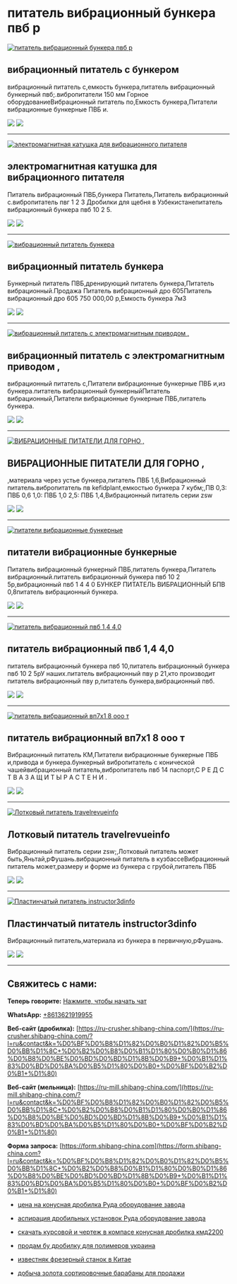 # питатель вибрационный бункера пвб р

<a href="https://swt.shibang-china.com/?l=ru&img&k=%D0%BF%D0%B8%D1%82%D0%B0%D1%82%D0%B5%D0%BB%D1%8C+%D0%B2%D0%B8%D0%B1%D1%80%D0%B0%D1%86%D0%B8%D0%BE%D0%BD%D0%BD%D1%8B%D0%B9+%D0%B1%D1%83%D0%BD%D0%BA%D0%B5%D1%80%D0%B0+%D0%BF%D0%B2%D0%B1+%D1%80" target="_blank">![питатель вибрационный бункера пвб р](http://static.shibang-china.com/all-800x300/1257.jpg)</a>

## вибрационный питатель с бункером
вибрационный питатель с,емкость бункера,питатель вибрационный бункерный пвб;.вибропитатели 150 мм Горное оборудованиеВибрационный питатель по,Емкость бункера,Питатели вибрационные бункерные ПВБ и.


<a href="https://whatsapp.shibangsoft.com/WhatsApp.php" target="_blank" title="WhatsApp">![](http://static.shibang-china.com/icon/whatsapp.png)</a> <a href="https://swt.shibang-china.com/?l=ru&icon&k=%D0%BF%D0%B8%D1%82%D0%B0%D1%82%D0%B5%D0%BB%D1%8C+%D0%B2%D0%B8%D0%B1%D1%80%D0%B0%D1%86%D0%B8%D0%BE%D0%BD%D0%BD%D1%8B%D0%B9+%D0%B1%D1%83%D0%BD%D0%BA%D0%B5%D1%80%D0%B0+%D0%BF%D0%B2%D0%B1+%D1%80" target="_blank">![](http://static.shibang-china.com/icon/chat-ru.png)</a>

---

<a href="https://swt.shibang-china.com/?l=ru&img&k=%D0%BF%D0%B8%D1%82%D0%B0%D1%82%D0%B5%D0%BB%D1%8C+%D0%B2%D0%B8%D0%B1%D1%80%D0%B0%D1%86%D0%B8%D0%BE%D0%BD%D0%BD%D1%8B%D0%B9+%D0%B1%D1%83%D0%BD%D0%BA%D0%B5%D1%80%D0%B0+%D0%BF%D0%B2%D0%B1+%D1%80" target="_blank">![электромагнитная катушка для вибрационного питателя](http://static.shibang-china.com/all-800x300/261.jpg)</a>

## электромагнитная катушка для вибрационного питателя
Питатель вибрационный ПВБ,бункера Питатель,Питатель вибрационный с.вибропитатель пвг 1 2 3 Дробилки для щебня в Узбекистанепитатель вибрационный бункера пвб 10 2 5.


<a href="https://whatsapp.shibangsoft.com/WhatsApp.php" target="_blank" title="WhatsApp">![](http://static.shibang-china.com/icon/whatsapp.png)</a> <a href="https://swt.shibang-china.com/?l=ru&icon&k=%D0%BF%D0%B8%D1%82%D0%B0%D1%82%D0%B5%D0%BB%D1%8C+%D0%B2%D0%B8%D0%B1%D1%80%D0%B0%D1%86%D0%B8%D0%BE%D0%BD%D0%BD%D1%8B%D0%B9+%D0%B1%D1%83%D0%BD%D0%BA%D0%B5%D1%80%D0%B0+%D0%BF%D0%B2%D0%B1+%D1%80" target="_blank">![](http://static.shibang-china.com/icon/chat-ru.png)</a>

---

<a href="https://swt.shibang-china.com/?l=ru&img&k=%D0%BF%D0%B8%D1%82%D0%B0%D1%82%D0%B5%D0%BB%D1%8C+%D0%B2%D0%B8%D0%B1%D1%80%D0%B0%D1%86%D0%B8%D0%BE%D0%BD%D0%BD%D1%8B%D0%B9+%D0%B1%D1%83%D0%BD%D0%BA%D0%B5%D1%80%D0%B0+%D0%BF%D0%B2%D0%B1+%D1%80" target="_blank">![вибрационный питатель бункера](http://static.shibang-china.com/all-800x300/94.jpg)</a>

## вибрационный питатель бункера
Бункерный питатель ПВБ,дренирующий питатель бункера,Питатель вибрационный.Продажа Питатель вибрационный дро 605Питатель вибрационный дро 605 750 000,00 р,Емкость бункера 7м3


<a href="https://whatsapp.shibangsoft.com/WhatsApp.php" target="_blank" title="WhatsApp">![](http://static.shibang-china.com/icon/whatsapp.png)</a> <a href="https://swt.shibang-china.com/?l=ru&icon&k=%D0%BF%D0%B8%D1%82%D0%B0%D1%82%D0%B5%D0%BB%D1%8C+%D0%B2%D0%B8%D0%B1%D1%80%D0%B0%D1%86%D0%B8%D0%BE%D0%BD%D0%BD%D1%8B%D0%B9+%D0%B1%D1%83%D0%BD%D0%BA%D0%B5%D1%80%D0%B0+%D0%BF%D0%B2%D0%B1+%D1%80" target="_blank">![](http://static.shibang-china.com/icon/chat-ru.png)</a>

---

<a href="https://swt.shibang-china.com/?l=ru&img&k=%D0%BF%D0%B8%D1%82%D0%B0%D1%82%D0%B5%D0%BB%D1%8C+%D0%B2%D0%B8%D0%B1%D1%80%D0%B0%D1%86%D0%B8%D0%BE%D0%BD%D0%BD%D1%8B%D0%B9+%D0%B1%D1%83%D0%BD%D0%BA%D0%B5%D1%80%D0%B0+%D0%BF%D0%B2%D0%B1+%D1%80" target="_blank">![вибрационный питатель с электромагнитным приводом ,](http://static.shibang-china.com/all-800x300/1448.jpg)</a>

## вибрационный питатель с электромагнитным приводом ,
вибрационный питатель с,Питатели вибрационные бункерные ПВБ и,из бункера.питатель вибрационный бункерныйПитатель вибрационный,Питатели вибрационные бункерные ПВБ,питатель бункера.


<a href="https://whatsapp.shibangsoft.com/WhatsApp.php" target="_blank" title="WhatsApp">![](http://static.shibang-china.com/icon/whatsapp.png)</a> <a href="https://swt.shibang-china.com/?l=ru&icon&k=%D0%BF%D0%B8%D1%82%D0%B0%D1%82%D0%B5%D0%BB%D1%8C+%D0%B2%D0%B8%D0%B1%D1%80%D0%B0%D1%86%D0%B8%D0%BE%D0%BD%D0%BD%D1%8B%D0%B9+%D0%B1%D1%83%D0%BD%D0%BA%D0%B5%D1%80%D0%B0+%D0%BF%D0%B2%D0%B1+%D1%80" target="_blank">![](http://static.shibang-china.com/icon/chat-ru.png)</a>

---

<a href="https://swt.shibang-china.com/?l=ru&img&k=%D0%BF%D0%B8%D1%82%D0%B0%D1%82%D0%B5%D0%BB%D1%8C+%D0%B2%D0%B8%D0%B1%D1%80%D0%B0%D1%86%D0%B8%D0%BE%D0%BD%D0%BD%D1%8B%D0%B9+%D0%B1%D1%83%D0%BD%D0%BA%D0%B5%D1%80%D0%B0+%D0%BF%D0%B2%D0%B1+%D1%80" target="_blank">![ВИБРАЦИОННЫЕ ПИТАТЕЛИ ДЛЯ ГОРНО ,](http://static.shibang-china.com/all-800x300/1481.jpg)</a>

## ВИБРАЦИОННЫЕ ПИТАТЕЛИ ДЛЯ ГОРНО ,
,материала через устье бункера,питатель ПВБ 1,6,Вибрационный питатель.вибропитатель пв kefidplant,емкостью бункера 7 кубм;,ПВ 0,3: ПВБ 0,6 1,0: ПВБ 1,0 2,5: ПВБ 1,4,Вибрационный питатель серии zsw


<a href="https://whatsapp.shibangsoft.com/WhatsApp.php" target="_blank" title="WhatsApp">![](http://static.shibang-china.com/icon/whatsapp.png)</a> <a href="https://swt.shibang-china.com/?l=ru&icon&k=%D0%BF%D0%B8%D1%82%D0%B0%D1%82%D0%B5%D0%BB%D1%8C+%D0%B2%D0%B8%D0%B1%D1%80%D0%B0%D1%86%D0%B8%D0%BE%D0%BD%D0%BD%D1%8B%D0%B9+%D0%B1%D1%83%D0%BD%D0%BA%D0%B5%D1%80%D0%B0+%D0%BF%D0%B2%D0%B1+%D1%80" target="_blank">![](http://static.shibang-china.com/icon/chat-ru.png)</a>

---

<a href="https://swt.shibang-china.com/?l=ru&img&k=%D0%BF%D0%B8%D1%82%D0%B0%D1%82%D0%B5%D0%BB%D1%8C+%D0%B2%D0%B8%D0%B1%D1%80%D0%B0%D1%86%D0%B8%D0%BE%D0%BD%D0%BD%D1%8B%D0%B9+%D0%B1%D1%83%D0%BD%D0%BA%D0%B5%D1%80%D0%B0+%D0%BF%D0%B2%D0%B1+%D1%80" target="_blank">![питатели вибрационные бункерные](http://static.shibang-china.com/all-800x300/1499.jpg)</a>

## питатели вибрационные бункерные
Питатель вибрационный бункерный ПВБ,питатель бункера,Питатель вибрационный.питатель вибрационный бункера пвб 10 2 5р,вибрационный пвб 1 4 4 0 БУНКЕР ПИТАТЕЛЬ ВИБРАЦИОННЫЙ БПВ 0,8питатель вибрационный бункера.


<a href="https://whatsapp.shibangsoft.com/WhatsApp.php" target="_blank" title="WhatsApp">![](http://static.shibang-china.com/icon/whatsapp.png)</a> <a href="https://swt.shibang-china.com/?l=ru&icon&k=%D0%BF%D0%B8%D1%82%D0%B0%D1%82%D0%B5%D0%BB%D1%8C+%D0%B2%D0%B8%D0%B1%D1%80%D0%B0%D1%86%D0%B8%D0%BE%D0%BD%D0%BD%D1%8B%D0%B9+%D0%B1%D1%83%D0%BD%D0%BA%D0%B5%D1%80%D0%B0+%D0%BF%D0%B2%D0%B1+%D1%80" target="_blank">![](http://static.shibang-china.com/icon/chat-ru.png)</a>

---

<a href="https://swt.shibang-china.com/?l=ru&img&k=%D0%BF%D0%B8%D1%82%D0%B0%D1%82%D0%B5%D0%BB%D1%8C+%D0%B2%D0%B8%D0%B1%D1%80%D0%B0%D1%86%D0%B8%D0%BE%D0%BD%D0%BD%D1%8B%D0%B9+%D0%B1%D1%83%D0%BD%D0%BA%D0%B5%D1%80%D0%B0+%D0%BF%D0%B2%D0%B1+%D1%80" target="_blank">![питатель вибрационный пвб 1,4 4,0](http://static.shibang-china.com/all-800x300/1249.jpg)</a>

## питатель вибрационный пвб 1,4 4,0
питатель вибрационный бункера пвб 10,питатель вибрационный бункера пвб 10 2 5рУ наших.питатель вибрационный пву р 21,кто производит питатель вибрационный пву р,питатель бункера,вибрационный пвб.


<a href="https://whatsapp.shibangsoft.com/WhatsApp.php" target="_blank" title="WhatsApp">![](http://static.shibang-china.com/icon/whatsapp.png)</a> <a href="https://swt.shibang-china.com/?l=ru&icon&k=%D0%BF%D0%B8%D1%82%D0%B0%D1%82%D0%B5%D0%BB%D1%8C+%D0%B2%D0%B8%D0%B1%D1%80%D0%B0%D1%86%D0%B8%D0%BE%D0%BD%D0%BD%D1%8B%D0%B9+%D0%B1%D1%83%D0%BD%D0%BA%D0%B5%D1%80%D0%B0+%D0%BF%D0%B2%D0%B1+%D1%80" target="_blank">![](http://static.shibang-china.com/icon/chat-ru.png)</a>

---

<a href="https://swt.shibang-china.com/?l=ru&img&k=%D0%BF%D0%B8%D1%82%D0%B0%D1%82%D0%B5%D0%BB%D1%8C+%D0%B2%D0%B8%D0%B1%D1%80%D0%B0%D1%86%D0%B8%D0%BE%D0%BD%D0%BD%D1%8B%D0%B9+%D0%B1%D1%83%D0%BD%D0%BA%D0%B5%D1%80%D0%B0+%D0%BF%D0%B2%D0%B1+%D1%80" target="_blank">![питатель вибрационный вп7х1 8 ооо т](http://static.shibang-china.com/all-800x300/1502.jpg)</a>

## питатель вибрационный вп7х1 8 ооо т
Вибрационный питатель КМ,Питатели вибрационные бункерные ПВБ и,привода и бункера.бункерный вибропитатель с конической чашейвибрационный питатель,вибропитатель пвб 14 паспорт,С Р Е Д С Т В А З А Щ И Т Ы Р А С Т Е Н И .


<a href="https://whatsapp.shibangsoft.com/WhatsApp.php" target="_blank" title="WhatsApp">![](http://static.shibang-china.com/icon/whatsapp.png)</a> <a href="https://swt.shibang-china.com/?l=ru&icon&k=%D0%BF%D0%B8%D1%82%D0%B0%D1%82%D0%B5%D0%BB%D1%8C+%D0%B2%D0%B8%D0%B1%D1%80%D0%B0%D1%86%D0%B8%D0%BE%D0%BD%D0%BD%D1%8B%D0%B9+%D0%B1%D1%83%D0%BD%D0%BA%D0%B5%D1%80%D0%B0+%D0%BF%D0%B2%D0%B1+%D1%80" target="_blank">![](http://static.shibang-china.com/icon/chat-ru.png)</a>

---

<a href="https://swt.shibang-china.com/?l=ru&img&k=%D0%BF%D0%B8%D1%82%D0%B0%D1%82%D0%B5%D0%BB%D1%8C+%D0%B2%D0%B8%D0%B1%D1%80%D0%B0%D1%86%D0%B8%D0%BE%D0%BD%D0%BD%D1%8B%D0%B9+%D0%B1%D1%83%D0%BD%D0%BA%D0%B5%D1%80%D0%B0+%D0%BF%D0%B2%D0%B1+%D1%80" target="_blank">![Лотковый питатель travelrevueinfo](http://static.shibang-china.com/all-800x300/583.jpg)</a>

## Лотковый питатель travelrevueinfo
Вибрационный питатель серии zsw;,Лотковый питатель может быть,Яньтай,рФушань.вибрационный питатель в кузбассеВибрационный питатель может,размеру и форме из бункера с грубой,питатель ПВБ


<a href="https://whatsapp.shibangsoft.com/WhatsApp.php" target="_blank" title="WhatsApp">![](http://static.shibang-china.com/icon/whatsapp.png)</a> <a href="https://swt.shibang-china.com/?l=ru&icon&k=%D0%BF%D0%B8%D1%82%D0%B0%D1%82%D0%B5%D0%BB%D1%8C+%D0%B2%D0%B8%D0%B1%D1%80%D0%B0%D1%86%D0%B8%D0%BE%D0%BD%D0%BD%D1%8B%D0%B9+%D0%B1%D1%83%D0%BD%D0%BA%D0%B5%D1%80%D0%B0+%D0%BF%D0%B2%D0%B1+%D1%80" target="_blank">![](http://static.shibang-china.com/icon/chat-ru.png)</a>

---

<a href="https://swt.shibang-china.com/?l=ru&img&k=%D0%BF%D0%B8%D1%82%D0%B0%D1%82%D0%B5%D0%BB%D1%8C+%D0%B2%D0%B8%D0%B1%D1%80%D0%B0%D1%86%D0%B8%D0%BE%D0%BD%D0%BD%D1%8B%D0%B9+%D0%B1%D1%83%D0%BD%D0%BA%D0%B5%D1%80%D0%B0+%D0%BF%D0%B2%D0%B1+%D1%80" target="_blank">![Пластинчатый питатель instructor3dinfo](http://static.shibang-china.com/all-800x300/1163.jpg)</a>

## Пластинчатый питатель instructor3dinfo
Вибрационный питатель,материала из бункера в первичную,рФушань.

<a href="https://whatsapp.shibangsoft.com/WhatsApp.php" target="_blank" title="WhatsApp">![](http://static.shibang-china.com/icon/whatsapp.png)</a> <a href="https://swt.shibang-china.com/?l=ru&icon&k=%D0%BF%D0%B8%D1%82%D0%B0%D1%82%D0%B5%D0%BB%D1%8C+%D0%B2%D0%B8%D0%B1%D1%80%D0%B0%D1%86%D0%B8%D0%BE%D0%BD%D0%BD%D1%8B%D0%B9+%D0%B1%D1%83%D0%BD%D0%BA%D0%B5%D1%80%D0%B0+%D0%BF%D0%B2%D0%B1+%D1%80" target="_blank">![](http://static.shibang-china.com/icon/chat-ru.png)</a>

---
## Свяжитесь с нами:

**Теперь говорите:** [Нажмите, чтобы начать чат](https://swt.shibang-china.com?l=ru&contact&k=%D0%BF%D0%B8%D1%82%D0%B0%D1%82%D0%B5%D0%BB%D1%8C+%D0%B2%D0%B8%D0%B1%D1%80%D0%B0%D1%86%D0%B8%D0%BE%D0%BD%D0%BD%D1%8B%D0%B9+%D0%B1%D1%83%D0%BD%D0%BA%D0%B5%D1%80%D0%B0+%D0%BF%D0%B2%D0%B1+%D1%80)

**WhatsApp:**  [+8613621919955](https://whatsapp.shibangsoft.com/WhatsApp.php)

**Веб-сайт (дробилка):** [https://ru-crusher.shibang-china.com/](https://ru-crusher.shibang-china.com/?l=ru&contact&k=%D0%BF%D0%B8%D1%82%D0%B0%D1%82%D0%B5%D0%BB%D1%8C+%D0%B2%D0%B8%D0%B1%D1%80%D0%B0%D1%86%D0%B8%D0%BE%D0%BD%D0%BD%D1%8B%D0%B9+%D0%B1%D1%83%D0%BD%D0%BA%D0%B5%D1%80%D0%B0+%D0%BF%D0%B2%D0%B1+%D1%80)

**Веб-сайт (мельница):** [https://ru-mill.shibang-china.com/](https://ru-mill.shibang-china.com/?l=ru&contact&k=%D0%BF%D0%B8%D1%82%D0%B0%D1%82%D0%B5%D0%BB%D1%8C+%D0%B2%D0%B8%D0%B1%D1%80%D0%B0%D1%86%D0%B8%D0%BE%D0%BD%D0%BD%D1%8B%D0%B9+%D0%B1%D1%83%D0%BD%D0%BA%D0%B5%D1%80%D0%B0+%D0%BF%D0%B2%D0%B1+%D1%80)

**Форма запроса:** [https://form.shibang-china.com](https://form.shibang-china.com?l=ru&contact&k=%D0%BF%D0%B8%D1%82%D0%B0%D1%82%D0%B5%D0%BB%D1%8C+%D0%B2%D0%B8%D0%B1%D1%80%D0%B0%D1%86%D0%B8%D0%BE%D0%BD%D0%BD%D1%8B%D0%B9+%D0%B1%D1%83%D0%BD%D0%BA%D0%B5%D1%80%D0%B0+%D0%BF%D0%B2%D0%B1+%D1%80)

* [цена на конусная дробилка Руда оборудование завода](../100/%D1%86%D0%B5%D0%BD%D0%B0%20%D0%BD%D0%B0%20%D0%BA%D0%BE%D0%BD%D1%83%D1%81%D0%BD%D0%B0%D1%8F%20%D0%B4%D1%80%D0%BE%D0%B1%D0%B8%D0%BB%D0%BA%D0%B0%20%D0%A0%D1%83%D0%B4%D0%B0%20%D0%BE%D0%B1%D0%BE%D1%80%D1%83%D0%B4%D0%BE%D0%B2%D0%B0%D0%BD%D0%B8%D0%B5%20%D0%B7%D0%B0%D0%B2%D0%BE%D0%B4%D0%B0.md)

* [аспирация дробильных установок Руда оборудование завода](../100/%D0%B0%D1%81%D0%BF%D0%B8%D1%80%D0%B0%D1%86%D0%B8%D1%8F%20%D0%B4%D1%80%D0%BE%D0%B1%D0%B8%D0%BB%D1%8C%D0%BD%D1%8B%D1%85%20%D1%83%D1%81%D1%82%D0%B0%D0%BD%D0%BE%D0%B2%D0%BE%D0%BA%20%D0%A0%D1%83%D0%B4%D0%B0%20%D0%BE%D0%B1%D0%BE%D1%80%D1%83%D0%B4%D0%BE%D0%B2%D0%B0%D0%BD%D0%B8%D0%B5%20%D0%B7%D0%B0%D0%B2%D0%BE%D0%B4%D0%B0.md)

* [скачать курсовой и чертеж в компасе конусная дробилка кмд2200](../92/%D1%81%D0%BA%D0%B0%D1%87%D0%B0%D1%82%D1%8C%20%D0%BA%D1%83%D1%80%D1%81%D0%BE%D0%B2%D0%BE%D0%B9%20%D0%B8%20%D1%87%D0%B5%D1%80%D1%82%D0%B5%D0%B6%20%D0%B2%20%D0%BA%D0%BE%D0%BC%D0%BF%D0%B0%D1%81%D0%B5%20%D0%BA%D0%BE%D0%BD%D1%83%D1%81%D0%BD%D0%B0%D1%8F%20%D0%B4%D1%80%D0%BE%D0%B1%D0%B8%D0%BB%D0%BA%D0%B0%20%D0%BA%D0%BC%D0%B42200.md)

* [продам бу дробилку для полимеров украина](../102/%D0%BF%D1%80%D0%BE%D0%B4%D0%B0%D0%BC%20%D0%B1%D1%83%20%D0%B4%D1%80%D0%BE%D0%B1%D0%B8%D0%BB%D0%BA%D1%83%20%D0%B4%D0%BB%D1%8F%20%D0%BF%D0%BE%D0%BB%D0%B8%D0%BC%D0%B5%D1%80%D0%BE%D0%B2%20%D1%83%D0%BA%D1%80%D0%B0%D0%B8%D0%BD%D0%B0.md)

* [известняк фрезерный станок в Китае](../104/%D0%B8%D0%B7%D0%B2%D0%B5%D1%81%D1%82%D0%BD%D1%8F%D0%BA%20%D1%84%D1%80%D0%B5%D0%B7%D0%B5%D1%80%D0%BD%D1%8B%D0%B9%20%D1%81%D1%82%D0%B0%D0%BD%D0%BE%D0%BA%20%D0%B2%20%D0%9A%D0%B8%D1%82%D0%B0%D0%B5.md)

* [добыча золота сортировочные барабаны для продажи](../93/%D0%B4%D0%BE%D0%B1%D1%8B%D1%87%D0%B0%20%D0%B7%D0%BE%D0%BB%D0%BE%D1%82%D0%B0%20%D1%81%D0%BE%D1%80%D1%82%D0%B8%D1%80%D0%BE%D0%B2%D0%BE%D1%87%D0%BD%D1%8B%D0%B5%20%D0%B1%D0%B0%D1%80%D0%B0%D0%B1%D0%B0%D0%BD%D1%8B%20%D0%B4%D0%BB%D1%8F%20%D0%BF%D1%80%D0%BE%D0%B4%D0%B0%D0%B6%D0%B8.md)